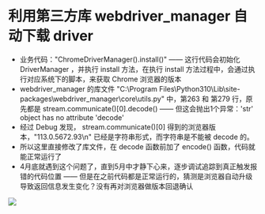 # 利用第三方库 webdriver_manager 自动下载 driver

- 业务代码："ChromeDriverManager().install()"  —— 这行代码会初始化 DriverManager ，并执行 install 方法，在执行 install 方法过程中，会通过执行对应系统下的脚本，来获取 Chrome 浏览器的版本
- webdriver_manager 的库文件 "C:\Program Files\Python310\Lib\site-packages\webdriver_manager\core\utils.py" 中，第263 和 第279 行，原先都是 stream.communicate()[0].decode() —— 但这会抛出1个异常：'str' object has no attribute 'decode'
- 经过 Debug 发现， stream.communicate()[0] 得到的浏览器版本，"113.0.5672.93\n" 已经是字符串形式，而字符串是不能被 decode 的。
- 所以这里直接修改了库文件，在 decode 函数前加了 encode() 函数，代码就能正常运行了
- 4月底就遇到这个问题了，直到5月中才静下心来，逐步调试追踪到真正触发报错的代码位置 —— 但是在之前代码都是正常运行的，猜测是浏览器自动升级导致返回信息发生变化？没有再对浏览器做版本回退确认

![](F:\Python\BB-Crawler-2023\S060_Selenium\markdown\1.png)